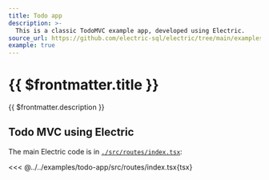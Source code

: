 ```yaml
---
title: Todo app
description: >-
  This is a classic TodoMVC example app, developed using Electric.
source_url: https://github.com/electric-sql/electric/tree/main/examples/todo-app
example: true
---
```


# {{ $frontmatter.title }}

{{ $frontmatter.description }}

<DemoCTAs :demo="$frontmatter" />

## Todo MVC using Electric

The main Electric code is in [`./src/routes/index.tsx`](https://github.com/electric-sql/electric/blog/main/examples/todo-app/src/routes/index.tsx):

<<< @../../examples/todo-app/src/routes/index.tsx{tsx}

<DemoCTAs :demo="$frontmatter" />

